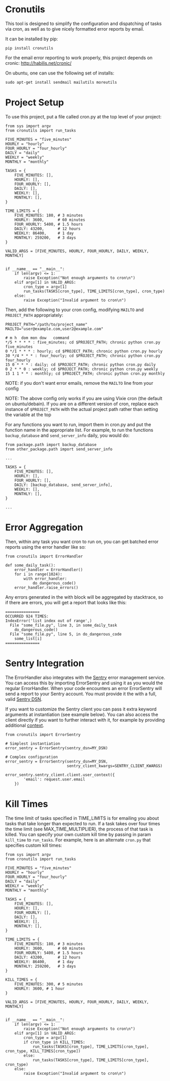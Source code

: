 Cronutils
========

This tool is designed to simplify the configuration and dispatching of tasks via
cron, as well as to give nicely formatted error reports by email.

It can be installed by pip:

```
pip install cronutils
```

For the email error reporting to work properly, this project depends on cronic:
http://habilis.net/cronic/

On ubuntu, one can use the following set of installs:
```
sudo apt-get install sendmail mailutils moreutils
```

# Project Setup

To use this project, put a file called cron.py at the top level of your project:

```
from sys import argv
from cronutils import run_tasks

FIVE_MINUTES = "five_minutes"
HOURLY = "hourly"
FOUR_HOURLY = "four_hourly"
DAILY = "daily"
WEEKLY = "weekly"
MONTHLY = "monthly"

TASKS = {
    FIVE_MINUTES: [],
    HOURLY: [],
    FOUR_HOURLY: [],
    DAILY: [],
    WEEKLY: [],
    MONTHLY: [],
}

TIME_LIMITS = {
    FIVE_MINUTES: 180, # 3 minutes
    HOURLY: 3600,      # 60 minutes
    FOUR_HOURLY: 5400, # 1.5 hours
    DAILY: 43200,      # 12 hours
    WEEKLY: 86400,     # 1 day
    MONTHLY: 259200,   # 3 days
}

VALID_ARGS = [FIVE_MINUTES, HOURLY, FOUR_HOURLY, DAILY, WEEKLY, MONTHLY]


if __name__ == "__main__":
    if len(argv) <= 1:
        raise Exception("Not enough arguments to cron\n")
    elif argv[1] in VALID_ARGS:
        cron_type = argv[1]
        run_tasks(TASKS[cron_type], TIME_LIMITS[cron_type], cron_type)
    else:
        raise Exception("Invalid argument to cron\n")
```


Then, add the following to your cron config, modifying `MAILTO` and
`PROJECT_PATH` appropriately:

```
PROJECT_PATH="/path/to/project_name"
MAILTO="user@example.com,user2@example.com"

# m h  dom mon dow   command
*/5 * * * * : five_minutes; cd $PROJECT_PATH; chronic python cron.py five_minutes
0 */1 * * * : hourly; cd $PROJECT_PATH; chronic python cron.py hourly
30 */4 * * * : four_hourly; cd $PROJECT_PATH; chronic python cron.py four_hourly
15 0 * * * : daily; cd $PROJECT_PATH; chronic python cron.py daily
0 2 * * 0 : weekly; cd $PROJECT_PATH; chronic python cron.py weekly
15 1 1 * * : monthly; cd $PROJECT_PATH; chronic python cron.py monthly
```

NOTE: if you don't want error emails, remove the `MAILTO` line from your config

NOTE: The above config only works if you are using Vixie cron (the default on
ubuntu/debain).  If you are on a different version of cron, replace
each instance of `$PROJECT_PATH` with the actual project path rather than setting
the variable at the top

For any functions you want to run, import them in cron.py and put the function
name in the appropriate list.  For example, to run the functions `backup_database`
and `send_server_info` daily, you would do:

```
from package.path import backup_database
from other_package.path import send_server_info

...

TASKS = {
    FIVE_MINUTES: [],
    HOURLY: [],
    FOUR_HOURLY: [],
    DAILY: [backup_database, send_server_info],
    WEEKLY: [],
    MONTHLY: [],
}

...
```

# Error Aggregation

Then, within any task you want cron to run on, you can get batched error reports
using the error handler like so:

```
from cronutils import ErrorHandler

def some_daily_task():
    error_handler = ErrorHandler()
    for i in range(1024):
        with error_handler:
            do_dangerous_code()
    error_handler.raise_errors()
```

Any errors generated in the with block will be aggregated by stacktrace, so if
there are errors, you will get a report that looks like this:

```
===============
OCCURRED 924 TIMES:
IndexError('list index out of range',)
  File "some_file.py", line 3, in some_daily_task
    do_dangerous_code()
  File "some_file.py", line 5, in do_dangerous_code
    some_list[i]
===============
```

# Sentry Integration

The ErrorHandler also integrates with the [Sentry](https://sentry.io/)
error management service.  You can access this by importing ErrorSentry and using
it as you would the regular ErrorHandler.  When your code encounters an error 
ErrorSentry will send a report to your Sentry account. You must provide it the with a
full, valid [Sentry DSN](https://docs.sentry.io/quickstart/#configure-the-dsn).

If you want to customize the Sentry client you can pass it extra keyword arguments
at instantiation (see example below). You can also access the client directly
if you want to further interact with it, for example by providing additional
[context](https://docs.sentry.io/learn/context/).

```
from cronutils import ErrorSentry

# Simplest instantiation
error_sentry = ErrorSentry(sentry_dsn=MY_DSN)

# Complex configuration
error_sentry = ErrorSentry(sentry_dsn=MY_DSN,
                           sentry_client_kwargs=SENTRY_CLIENT_KWARGS)

error_sentry.sentry_client.client.user_context({
        'email': request.user.email
    })

```

# Kill Times

The time limit of tasks specified in TIME_LIMITS is for emailing you about tasks that take longer than expected to run.
If a task takes over four times the time limit (see MAX_TIME_MULTIPLIER), the process of that task is killed. You can
specify your own custom kill time by passing in param `kill_time` to `run_tasks`. For example, here is an alternate
`cron.py` that specifies custom kill times:

```
from sys import argv
from cronutils import run_tasks

FIVE_MINUTES = "five_minutes"
HOURLY = "hourly"
FOUR_HOURLY = "four_hourly"
DAILY = "daily"
WEEKLY = "weekly"
MONTHLY = "monthly"

TASKS = {
    FIVE_MINUTES: [],
    HOURLY: [],
    FOUR_HOURLY: [],
    DAILY: [],
    WEEKLY: [],
    MONTHLY: [],
}

TIME_LIMITS = {
    FIVE_MINUTES: 180, # 3 minutes
    HOURLY: 3600,      # 60 minutes
    FOUR_HOURLY: 5400, # 1.5 hours
    DAILY: 43200,      # 12 hours
    WEEKLY: 86400,     # 1 day
    MONTHLY: 259200,   # 3 days
}

KILL_TIMES = {
    FIVE_MINUTES: 300, # 5 minutes
    HOURLY: 3600, # 1 hour
}

VALID_ARGS = [FIVE_MINUTES, HOURLY, FOUR_HOURLY, DAILY, WEEKLY, MONTHLY]


if __name__ == "__main__":
    if len(argv) <= 1:
        raise Exception("Not enough arguments to cron\n")
    elif argv[1] in VALID_ARGS:
        cron_type = argv[1]
        if cron_type in KILL_TIMES:
            run_tasks(TASKS[cron_type], TIME_LIMITS[cron_type], cron_type, KILL_TIMES[cron_type])
        else:
            run_tasks(TASKS[cron_type], TIME_LIMITS[cron_type], cron_type)
    else:
        raise Exception("Invalid argument to cron\n")
```
